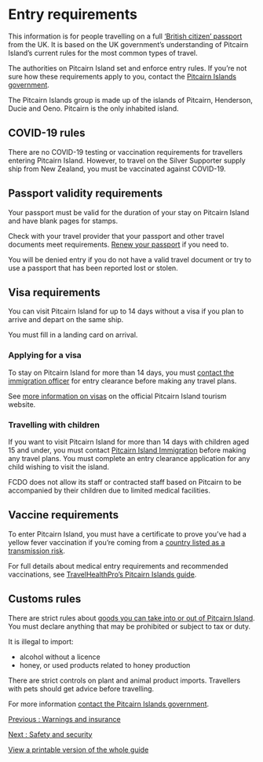 # Entry requirements

This information is for people travelling on a full [‘British citizen’ passport](https://www.gov.uk/types-of-british-nationality) from the UK. It is based on the UK government’s understanding of Pitcairn Island’s current rules for the most common types of travel.

The authorities on Pitcairn Island set and enforce entry rules. If you’re not sure how these requirements apply to you, contact the [Pitcairn Islands government](https://www.government.pn/).

The Pitcairn Islands group is made up of the islands of Pitcairn, Henderson, Ducie and Oeno. Pitcairn is the only inhabited island.

## COVID-19 rules

There are no COVID-19 testing or vaccination requirements for travellers entering Pitcairn Island. However, to travel on the Silver Supporter supply ship from New Zealand, you must be vaccinated against COVID-19.

## Passport validity requirements

Your passport must be valid for the duration of your stay on Pitcairn Island and have blank pages for stamps.

Check with your travel provider that your passport and other travel documents meet requirements. [Renew your passport](https://www.gov.uk/renew-adult-passport/renew) if you need to.

You will be denied entry if you do not have a valid travel document or try to use a passport that has been reported lost or stolen.

## Visa requirements

You can visit Pitcairn Island for up to 14 days without a visa if you plan to arrive and depart on the same ship.

You must fill in a landing card on arrival.

### Applying for a visa

To stay on Pitcairn Island for more than 14 days, you must [contact the immigration officer](https://www.immigration.pn/contact) for entry clearance before making any travel plans.

See [more information on visas](https://www.visitpitcairn.pn/visa-legal) on the official Pitcairn Island tourism website.

### Travelling with children

If you want to visit Pitcairn Island for more than 14 days with children aged 15 and under, you must contact [Pitcairn Island Immigration](https://www.immigration.pn/) before making any travel plans. You must complete an entry clearance application for any child wishing to visit the island.

FCDO does not allow its staff or contracted staff based on Pitcairn to be accompanied by their children due to limited medical facilities.

## Vaccine requirements

To enter Pitcairn Island, you must have a certificate to prove you’ve had a yellow fever vaccination if you’re coming from a [country listed as a transmission risk](https://nathnacyfzone.org.uk/factsheet/65/countries-with-risk-of-yellow-fever-transmission).

For full details about medical entry requirements and recommended vaccinations, see [TravelHealthPro’s Pitcairn Islands guide](https://travelhealthpro.org.uk/country/179/pitcairn-islands#Vaccine_Recommendations).

## Customs rules

There are strict rules about [goods you can take into or out of Pitcairn Island](https://www.government.pn/government/policies-annexes-and-forms). You must declare anything that may be prohibited or subject to tax or duty.

It is illegal to import:

* alcohol without a licence
* honey, or used products related to honey production

There are strict controls on plant and animal product imports. Travellers with pets should get advice before travelling.

For more information [contact the Pitcairn Islands government](https://www.government.pn/contact).

[Previous
:
Warnings and insurance](/foreign-travel-advice/pitcairn-island)

[Next
:
Safety and security](/foreign-travel-advice/pitcairn-island/safety-and-security)

[View a printable version of the whole guide](/foreign-travel-advice/pitcairn-island/print)
